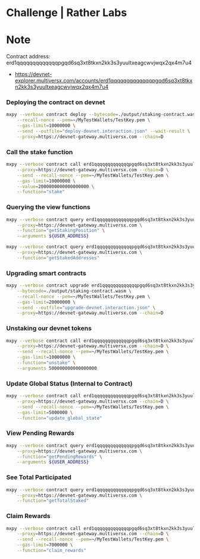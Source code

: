 # Challenge | Rather Labs

# Note
Contract address: erd1qqqqqqqqqqqqqpgqd6sq3xt8tkxn2kk3s3yuultxeagcwvjwqx2qx4m7u4
- https://devnet-explorer.multiversx.com/accounts/erd1qqqqqqqqqqqqqpgqd6sq3xt8tkxn2kk3s3yuultxeagcwvjwqx2qx4m7u4

### Deploying the contract on devnet
```sh
mxpy --verbose contract deploy --bytecode=./output/staking-contract.wasm \
    --recall-nonce --pem=~/MyTestWallets/TestKey.pem \
    --gas-limit=10000000 \
    --send --outfile="deploy-devnet.interaction.json" --wait-result \
    --proxy=https://devnet-gateway.multiversx.com --chain=D
```

### Call the stake function
```sh
mxpy --verbose contract call erd1qqqqqqqqqqqqqpgqd6sq3xt8tkxn2kk3s3yuultxeagcwvjwqx2qx4m7u4 \
    --proxy=https://devnet-gateway.multiversx.com --chain=D \
    --send --recall-nonce --pem=~/MyTestWallets/TestKey.pem \
    --gas-limit=10000000 \
    --value=2000000000000000000 \
    --function="stake"
```

### Querying the view functions

```sh
mxpy --verbose contract query erd1qqqqqqqqqqqqqpgqd6sq3xt8tkxn2kk3s3yuultxeagcwvjwqx2qx4m7u4 \
    --proxy=https://devnet-gateway.multiversx.com \
    --function="getStakingPosition" \
    --arguments ${USER_ADDRESS}

mxpy --verbose contract query erd1qqqqqqqqqqqqqpgqd6sq3xt8tkxn2kk3s3yuultxeagcwvjwqx2qx4m7u4 \
    --proxy=https://devnet-gateway.multiversx.com \
    --function="getStakedAddresses"
```

### Upgrading smart contracts
```sh
mxpy --verbose contract upgrade erd1qqqqqqqqqqqqqpgqd6sq3xt8tkxn2kk3s3yuultxeagcwvjwqx2qx4m7u4 --recall-nonce \
    --bytecode=./output/staking-contract.wasm \
    --recall-nonce --pem=~/MyTestWallets/TestKey.pem \
    --gas-limit=20000000 \
    --send --outfile="upgrade-devnet.interaction.json" \
    --proxy=https://devnet-gateway.multiversx.com --chain=D
```


### Unstaking our devnet tokens
```sh
mxpy --verbose contract call erd1qqqqqqqqqqqqqpgqd6sq3xt8tkxn2kk3s3yuultxeagcwvjwqx2qx4m7u4 \
    --proxy=https://devnet-gateway.multiversx.com --chain=D \
    --send --recall-nonce --pem=~/MyTestWallets/TestKey.pem \
    --gas-limit=10000000 \
    --function="unstake" \
    --arguments 500000000000000000
```

### Update Global Status (Internal to Contract)
```sh
mxpy --verbose contract call erd1qqqqqqqqqqqqqpgqd6sq3xt8tkxn2kk3s3yuultxeagcwvjwqx2qx4m7u4 \
    --proxy=https://devnet-gateway.multiversx.com --chain=D \
    --send --recall-nonce --pem=~/MyTestWallets/TestKey.pem \
    --gas-limit=5000000 \
    --function="update_global_state"
```

### View Pending Rewards
```sh
mxpy --verbose contract query erd1qqqqqqqqqqqqqpgqd6sq3xt8tkxn2kk3s3yuultxeagcwvjwqx2qx4m7u4 \
    --proxy=https://devnet-gateway.multiversx.com \
    --function="getPendingRewards" \
    --arguments ${USER_ADDRESS}
```

### See Total Participated
```sh
mxpy --verbose contract query erd1qqqqqqqqqqqqqpgqd6sq3xt8tkxn2kk3s3yuultxeagcwvjwqx2qx4m7u4 \
    --proxy=https://devnet-gateway.multiversx.com \
    --function="getTotalStaked"
```

### Claim Rewards
```sh
mxpy --verbose contract call erd1qqqqqqqqqqqqqpgqd6sq3xt8tkxn2kk3s3yuultxeagcwvjwqx2qx4m7u4 \
    --proxy=https://devnet-gateway.multiversx.com --chain=D \
    --send --recall-nonce --pem=~/MyTestWallets/TestKey.pem \
    --gas-limit=7000000 \
    --function="claim_rewards"
```